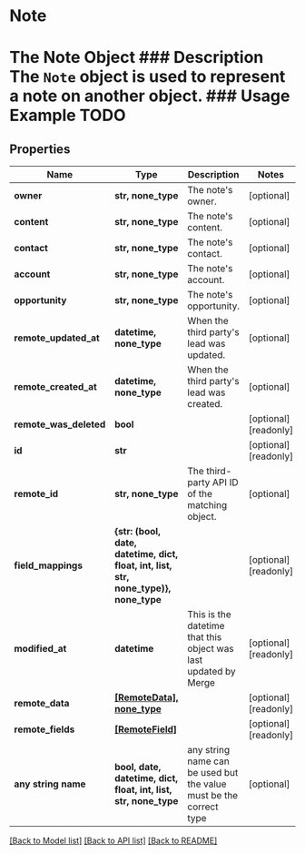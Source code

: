 # Note

# The Note Object ### Description The `Note` object is used to represent a note on another object. ### Usage Example TODO

## Properties
Name | Type | Description | Notes
------------ | ------------- | ------------- | -------------
**owner** | **str, none_type** | The note&#39;s owner. | [optional] 
**content** | **str, none_type** | The note&#39;s content. | [optional] 
**contact** | **str, none_type** | The note&#39;s contact. | [optional] 
**account** | **str, none_type** | The note&#39;s account. | [optional] 
**opportunity** | **str, none_type** | The note&#39;s opportunity. | [optional] 
**remote_updated_at** | **datetime, none_type** | When the third party&#39;s lead was updated. | [optional] 
**remote_created_at** | **datetime, none_type** | When the third party&#39;s lead was created. | [optional] 
**remote_was_deleted** | **bool** |  | [optional] [readonly] 
**id** | **str** |  | [optional] [readonly] 
**remote_id** | **str, none_type** | The third-party API ID of the matching object. | [optional] 
**field_mappings** | **{str: (bool, date, datetime, dict, float, int, list, str, none_type)}, none_type** |  | [optional] [readonly] 
**modified_at** | **datetime** | This is the datetime that this object was last updated by Merge | [optional] [readonly] 
**remote_data** | [**[RemoteData], none_type**](RemoteData.md) |  | [optional] [readonly] 
**remote_fields** | [**[RemoteField]**](RemoteField.md) |  | [optional] [readonly] 
**any string name** | **bool, date, datetime, dict, float, int, list, str, none_type** | any string name can be used but the value must be the correct type | [optional]

[[Back to Model list]](../README.md#documentation-for-models) [[Back to API list]](../README.md#documentation-for-api-endpoints) [[Back to README]](../README.md)


